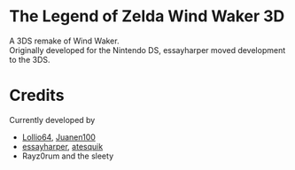 # The Legend of Zelda Wind Waker 3D
A 3DS remake of Wind Waker.<br>
Originally developed for the Nintendo DS, essayharper moved development to the 3DS.<br>
# Credits 
Currently developed by 
- [Lollio64](https://github.com/Lollio64), [Juanen100](https://github.com/Juanen100)
- [essayharper](https://github.com/essayharper), [atesquik](https://github.com/atesquik)
- Rayz0rum and the sleety
